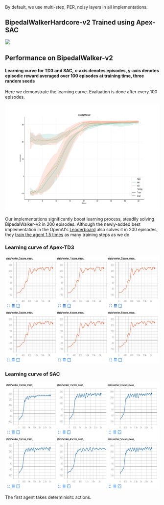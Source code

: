 By default, we use multi-step, PER, noisy layers in all implementations.

## BipedalWalkerHardcore-v2 Trained using Apex-SAC

![](/results/BipedalwalkerHardcore-v2.gif)

## Performance on BipedalWalker-v2

#### Learning curve for TD3 and SAC, x-axis denotes episodes, y-axis denotes episodic reward averaged over 100 episodes at training time, three random seeds

Here we demonstrate the learning curve. Evaluation is done after every 100 episodes.

<p align="center">
<img src="/results/td3-sac.png" alt="td3-sac" height="350">
</p>

Our implementations significantly boost learning process, steadily solving BipedalWalker-v2 in 200 episodes. Although the newly-added best implementation in the OpenAI's [Leaderboard](https://github.com/openai/gym/wiki/Leaderboard#BipedalWalker-v2) also solves it in 200 episodes, they [train the agent 1.5 times](https://github.com/createamind/DRL/blob/b03cf3e6aa5a253bf70f84e7d6b008c2465a27a3/spinup/algos/sac1/sac1_BipedalWalker-v2_200ep.py#L331) as many training steps as we do.

### Learning curve of Apex-TD3

<p align="center">
<img src="/results/apex-td3.png" alt="apex-td3" height="350">
</p>

### Learning curve of SAC

<p align="center">
<img src="/results/apex-sac.png" alt="apex-td3" height="350">
</p>

The first agent takes determinisitc actions.
